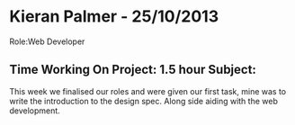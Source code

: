 Kieran Palmer - 25/10/2013
===============
Role:Web Developer 

Time Working On Project: 1.5 hour
Subject:
---------------

 This week we finalised our roles and were given our first task, mine was to write the introduction to the design spec. Along side aiding with the web development.
